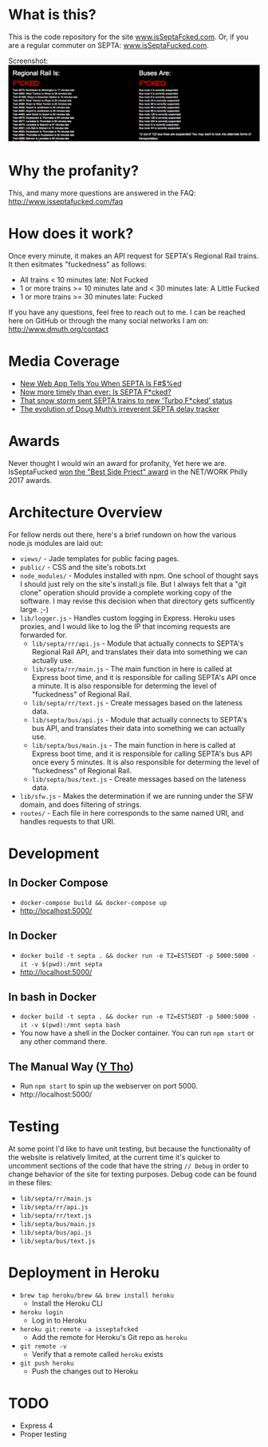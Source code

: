 
# What is this?

This is the code repository for the site <a href="http://www.isSeptaFcked.com/">www.isSeptaFcked.com</a>.  Or, if you 
are a regular commuter on SEPTA: <a href="https://www.isSeptaFucked.com/">www.isSeptaFucked.com</a>.

Screenshot:
<img src="https://raw.githubusercontent.com/dmuth/IsSeptaFcked/master/img/septa.png" />


# Why the profanity?

This, and many more questions are answered in the FAQ: http://www.isseptafucked.com/faq


# How does it work?

Once every minute, it makes an API request for SEPTA's Regional Rail trains.  
	It then esitmates "fuckedness" as follows:

- All trains < 10 minutes late: Not Fucked
- 1 or more trains >= 10 minutes late and < 30 minutes late: A Little Fucked
- 1 or more trains >= 30 minutes late: Fucked


If you have any questions, feel free to reach out to me. I can be reached 
here on GitHub or through the many social networks I am on: http://www.dmuth.org/contact


# Media Coverage

- <a href="http://www.phillymag.com/news/2012/09/26/web-app-tells-septa-f%ED/">New Web App Tells You When SEPTA Is F#$%ed</a>
- <a href="http://technical.ly/philly/2016/07/06/is-septa-fucked-douglas-muth/">Now more timely than ever: Is SEPTA F*cked?</a>
- <a href="https://technical.ly/philly/2018/11/16/septa-regional-rail-turbo-fcked/">That snow storm sent SEPTA trains to new ‘Turbo F*cked’ status</a>
- <a href="https://technical.ly/philly/2019/09/29/evolution-doug-muth-irreverent-is-septa-fucked-delay-tracker/">The evolution of Doug Muth’s irreverent SEPTA delay tracker</a>


# Awards

Never thought I would win an award for profanity, Yet here we are.  IsSeptaFucked <a href="http://technical.ly/philly/2017/02/08/network-awards-winners/">won the "Best Side Prject" award</a> in the NET/WORK Philly 2017 awards.  


# Architecture Overview

For fellow nerds out there, here's a brief rundown on how the various 
	node.js modules are laid out:

- `views/` - Jade templates for public facing pages.
- `public/` - CSS and the site's robots.txt
- `node_modules/` - Modules installed with npm.  One school of thought says 
	I should just rely on the site's install.js file.  But I always felt 
	that a "git clone" operation should provide a complete working copy 
	of the software.  I may revise this decision when that directory 
	gets sufficently large. ;-)
- `lib/logger.js` - Handles custom logging in Express.  Heroku uses proxies, 
	and I would like to log the IP that incoming requests are forwarded for.
	- `lib/septa/rr/api.js` - Module that actually connects to SEPTA's Regional Rail API, and translates 
	their data into something we can actually use.
	- `lib/septa/rr/main.js` - The main function in here is called at Express boot time,
	and it is responsible for calling SEPTA's API once a minute.
	It is also responsible for determing the level of "fuckedness" of Regional Rail. 
	- `lib/septa/rr/text.js` - Create messages based on the lateness data.
	- `lib/septa/bus/api.js` - Module that actually connects to SEPTA's bus API, and translates 
	their data into something we can actually use.
	- `lib/septa/bus/main.js` - The main function in here is called at Express boot time,
	and it is responsible for calling SEPTA's bus API once every 5 minutes.
	It is also responsible for determing the level of "fuckedness" of Regional Rail. 
	- `lib/septa/bus/text.js` - Create messages based on the lateness data.
- `lib/sfw.js` - Makes the determination if we are running under the SFW 
	domain, and does filtering of strings.
- `routes/` - Each file in here corresponds to the same named URI, and handles requests to that URI.


# Development

## In Docker Compose

- `docker-compose build && docker-compose up`
- <a href="http://localhost:5000/">http://localhost:5000/</a>


## In Docker

- `docker build -t septa . && docker run -e TZ=EST5EDT -p 5000:5000 -it -v $(pwd):/mnt septa`
- <a href="http://localhost:5000/">http://localhost:5000/</a>


## In bash in Docker

- `docker build -t septa . && docker run -e TZ=EST5EDT -p 5000:5000 -it -v $(pwd):/mnt septa bash`
- You now have a shell in the Docker container.  You can run `npm start` or any other command there.


## The Manual Way (<a href="https://knowyourmeme.com/memes/y-tho">Y Tho</a>)

- Run `npm start` to spin up the webserver on port 5000.
- http://localhost:5000/


# Testing

At some point I'd like to have unit testing, but because the functionality of the
website is relatively limited, at the current time it's quicker to uncomment sections
of the code that have the string `// Debug` in order to change behavior of the site for
texting purposes.  Debug code can be found in these files:

- `lib/septa/rr/main.js`
- `lib/septa/rr/api.js`
- `lib/septa/rr/text.js`
- `lib/septa/bus/main.js`
- `lib/septa/bus/api.js`
- `lib/septa/bus/text.js`


# Deployment in Heroku

- `brew tap heroku/brew && brew install heroku`
   - Install the Heroku CLI
- `heroku login`
   - Log in to Heroku
- `heroku git:remote -a isseptafcked`
   - Add the remote for Heroku's Git repo as `heroku`
- `git remote -v`
   - Verify that a remote called `heroku` exists
- `git push heroku`
   - Push the changes out to Heroku


# TODO

- Express 4
- Proper testing



